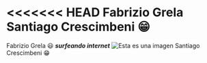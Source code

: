 <<<<<<< HEAD
Fabrizio Grela 
Santiago Crescimbeni :grin:
=======
Fabrizio Grela :smiley: ***surfeando internet*** ![Esta es una imagen](https://myoctocat.com/assets/images/base-octocat.svg)
Santiago Crescimbeni :grin:

